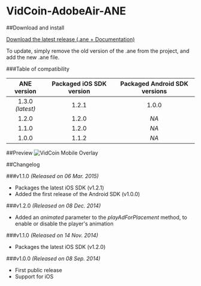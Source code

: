 VidCoin-AdobeAir-ANE
===============
##Download and install

[Download the latest release (.ane + Documentation)](https://github.com/VidCoin/VidCoin-AdobeAir-ANE/releases/download/v1.3.0/VidCoin-ANE.zip)

To update, simply remove the old version of the .ane from the project, and add the new .ane file.

###Table of compatibility

| ANE version  | Packaged iOS SDK version | Packaged Android SDK versions |
| :-------------: | :-------------: | :-------------: |
| 1.3.0 *(latest)* | 1.2.1 | 1.0.0 |
| 1.2.0 | 1.2.0 | *NA* |
| 1.1.0 | 1.2.0 | *NA* |
| 1.0.0 | 1.1.2 | *NA* |


##Preview
![VidCoin Mobile Overlay](https://googledrive.com/host/0B6TMHf2nEKbFdFQxTjJJaGZUWm8 "VidCoin Mobile Overlay")

##Changelog

###v1.1.0
*(Released on 06 Mar. 2015)*
- Packages the latest iOS SDK (v1.2.1)
- Added the first release of the Android SDK (v1.0.0)
 
###v1.2.0
*(Released on 08 Dec. 2014)*
- Added an *animated* parameter to the *playAdForPlacement* method, to enable or disable the player's animation

###v1.1.0
*(Released on 14 Nov. 2014)*
- Packages the latest iOS SDK (v1.2.0)

###v1.0.0
*(Released on 08 Sep. 2014)*
- First public release
- Support for iOS
